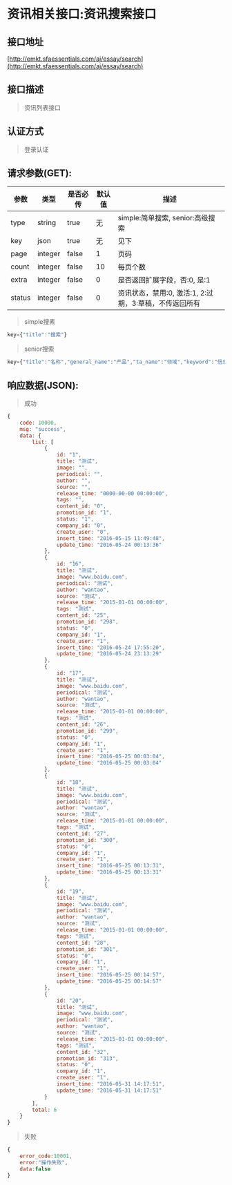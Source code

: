 # 资讯相关接口:资讯搜索接口

## 接口地址

[http://emkt.sfaessentials.com/aj/essay/search](http://emkt.sfaessentials.com/aj/essay/search)

## 接口描述

> 资讯列表接口

## 认证方式

> 登录认证

## 请求参数(GET):

| 参数 | 类型| 是否必传 | 默认值 |  描述 | 
| ---- | ---- | ----- | ----- | ----- | 
| type | string | true | 无 | simple:简单搜索, senior:高级搜索 | 
| key | json | true | 无 | 见下 |
| page | integer | false | 1 | 页码 | 
| count | integer | false | 10 | 每页个数 | 
| extra | integer | false | 0 | 是否返回扩展字段，否:0, 是:1 | 
| status | integer | false | 0 | 资讯状态，禁用:0, 激活:1, 2:过期，3:草稿，不传返回所有 | 

> simple搜素
```javascript
key={"title":"搜索"}
``` 

> senior搜索
```javascript
key={"title":"名称","general_name":"产品","ta_name":"领域","keyword":"信息点","start":"2016-01-01", "end":"2017-01-01"}
```


## 响应数据(JSON):
> 成功

```javascript
{
    code: 10000,
    msg: "success",
    data: {
        list: [
            {
                id: "1",
                title: "测试",
                image: "",
                periodical: "",
                author: "",
                source: "",
                release_time: "0000-00-00 00:00:00",
                tags: "",
                content_id: "0",
                promotion_id: "1",
                status: "1",
                company_id: "0",
                create_user: "0",
                insert_time: "2016-05-15 11:49:48",
                update_time: "2016-05-24 00:13:36"
            },
            {
                id: "16",
                title: "测试",
                image: "www.baidu.com",
                periodical: "测试",
                author: "wantao",
                source: "测试",
                release_time: "2015-01-01 00:00:00",
                tags: "测试",
                content_id: "25",
                promotion_id: "298",
                status: "0",
                company_id: "1",
                create_user: "1",
                insert_time: "2016-05-24 17:55:20",
                update_time: "2016-05-24 23:13:29"
            },
            {
                id: "17",
                title: "测试",
                image: "www.baidu.com",
                periodical: "测试",
                author: "wantao",
                source: "测试",
                release_time: "2015-01-01 00:00:00",
                tags: "测试",
                content_id: "26",
                promotion_id: "299",
                status: "0",
                company_id: "1",
                create_user: "1",
                insert_time: "2016-05-25 00:03:04",
                update_time: "2016-05-25 00:03:04"
            },
            {
                id: "18",
                title: "测试",
                image: "www.baidu.com",
                periodical: "测试",
                author: "wantao",
                source: "测试",
                release_time: "2015-01-01 00:00:00",
                tags: "测试",
                content_id: "27",
                promotion_id: "300",
                status: "0",
                company_id: "1",
                create_user: "1",
                insert_time: "2016-05-25 00:13:31",
                update_time: "2016-05-25 00:13:31"
            },
            {
                id: "19",
                title: "测试",
                image: "www.baidu.com",
                periodical: "测试",
                author: "wantao",
                source: "测试",
                release_time: "2015-01-01 00:00:00",
                tags: "测试",
                content_id: "28",
                promotion_id: "301",
                status: "0",
                company_id: "1",
                create_user: "1",
                insert_time: "2016-05-25 00:14:57",
                update_time: "2016-05-25 00:14:57"
            },
            {
                id: "20",
                title: "测试",
                image: "www.baidu.com",
                periodical: "测试",
                author: "wantao",
                source: "测试",
                release_time: "2015-01-01 00:00:00",
                tags: "测试",
                content_id: "32",
                promotion_id: "313",
                status: "0",
                company_id: "1",
                create_user: "1",
                insert_time: "2016-05-31 14:17:51",
                update_time: "2016-05-31 14:17:51"
            }
        ],
        total: 6
    }
}
```
> 失败 

```javascript
{
    error_code:10001,
    error:"操作失败",
    data:false
}
```